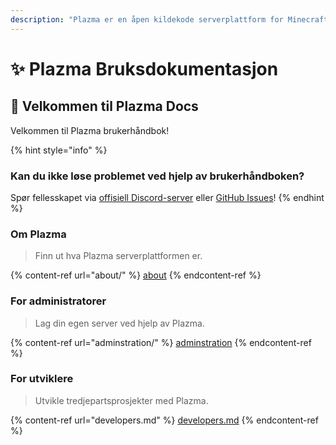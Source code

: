 ```yaml
---
description: "Plazma er en åpen kildekode serverplattform for Minecraft: Java Edition som legger til eksperimentell optimalisering basert på papir og tilpassede spillmekanismer."
---
```


# ✨ Plazma Bruksdokumentasjon

## 👋 Velkommen til Plazma Docs

Velkommen til Plazma brukerhåndbok!

{% hint style="info" %}

### Kan du ikke løse problemet ved hjelp av brukerhåndboken?

Spør fellesskapet via [offisiell Discord-server](https://discord.gg/MmfC52K8A8) eller [GitHub Issues](https://github.com/PlazmaMC/PlazmaBukkit/issues)!
{% endhint %}

### Om Plazma

> Finn ut hva Plazma serverplattformen er.

{% content-ref url="about/" %}
[about](about/)
{% endcontent-ref %}

### For administratorer

> Lag din egen server ved hjelp av Plazma.

{% content-ref url="adminstration/" %}
[adminstration](adminstration/)
{% endcontent-ref %}

### For utviklere

> Utvikle tredjepartsprosjekter med Plazma.

{% content-ref url="developers.md" %}
[developers.md](developers.md)
{% endcontent-ref %}
